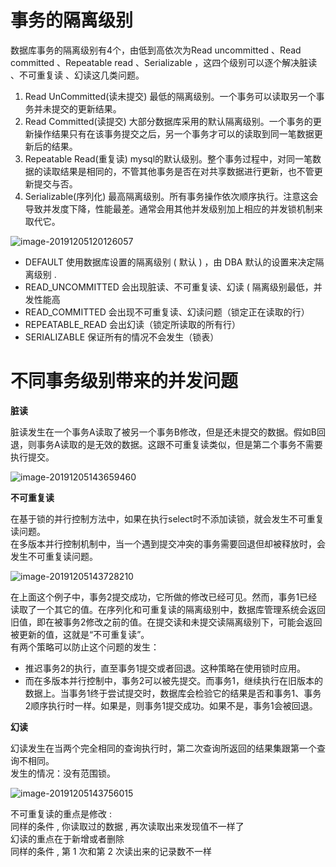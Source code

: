 # 事务的隔离级别

数据库事务的隔离级别有4个，由低到高依次为Read uncommitted 、Read committed 、Repeatable read 、Serializable ，这四个级别可以逐个解决脏读 、不可重复读 、幻读这几类问题。

1. Read UnCommitted(读未提交)
最低的隔离级别。一个事务可以读取另一个事务并未提交的更新结果。
2. Read Committed(读提交)
大部分数据库采用的默认隔离级别。一个事务的更新操作结果只有在该事务提交之后，另一个事务才可以的读取到同一笔数据更新后的结果。
3. Repeatable Read(重复读)
mysql的默认级别。整个事务过程中，对同一笔数据的读取结果是相同的，不管其他事务是否在对共享数据进行更新，也不管更新提交与否。
4. Serializable(序列化)
最高隔离级别。所有事务操作依次顺序执行。注意这会导致并发度下降，性能最差。通常会用其他并发级别加上相应的并发锁机制来取代它。

![image-20191205120126057](https://typora-lancelot.oss-cn-beijing.aliyuncs.com/typora/20191205143634-923536.png) 
- DEFAULT 使用数据库设置的隔离级别 ( 默认 ) ，由 DBA 默认的设置来决定隔离级别 .
- READ_UNCOMMITTED 会出现脏读、不可重复读、幻读 ( 隔离级别最低，并发性能高 
- READ_COMMITTED  会出现不可重复读、幻读问题（锁定正在读取的行）
- REPEATABLE_READ 会出幻读（锁定所读取的所有行）
- SERIALIZABLE 保证所有的情况不会发生（锁表）

# 不同事务级别带来的并发问题

**脏读**   

脏读发生在一个事务A读取了被另一个事务B修改，但是还未提交的数据。假如B回退，则事务A读取的是无效的数据。这跟不可重复读类似，但是第二个事务不需要执行提交。

![image-20191205143659460](https://typora-lancelot.oss-cn-beijing.aliyuncs.com/typora/20191205143708-480183.png) 



**不可重复读**

在基于锁的并行控制方法中，如果在执行select时不添加读锁，就会发生不可重复读问题。  
在多版本并行控制机制中，当一个遇到提交冲突的事务需要回退但却被释放时，会发生不可重复读问题。

![image-20191205143728210](https://typora-lancelot.oss-cn-beijing.aliyuncs.com/typora/20191205143731-750390.png) 



在上面这个例子中，事务2提交成功，它所做的修改已经可见。然而，事务1已经读取了一个其它的值。在序列化和可重复读的隔离级别中，数据库管理系统会返回旧值，即在被事务2修改之前的值。在提交读和未提交读隔离级别下，可能会返回被更新的值，这就是“不可重复读”。  
有两个策略可以防止这个问题的发生：  
- 推迟事务2的执行，直至事务1提交或者回退。这种策略在使用锁时应用。  
- 而在多版本并行控制中，事务2可以被先提交。而事务1，继续执行在旧版本的数据上。当事务1终于尝试提交时，数据库会检验它的结果是否和事务1、事务2顺序执行时一样。如果是，则事务1提交成功。如果不是，事务1会被回退。

**幻读**

幻读发生在当两个完全相同的查询执行时，第二次查询所返回的结果集跟第一个查询不相同。  
发生的情况：没有范围锁。

![image-20191205143756015](https://typora-lancelot.oss-cn-beijing.aliyuncs.com/typora/20191205143758-924632.png)  

不可重复读的重点是修改 :   
同样的条件 ,   你读取过的数据 ,   再次读取出来发现值不一样了   
幻读的重点在于新增或者删除   
同样的条件 ,   第 1 次和第 2 次读出来的记录数不一样